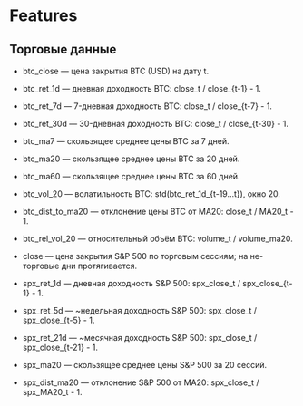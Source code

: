 # Features

## Торговые данные

- btc_close — цена закрытия BTC (USD) на дату t.

- btc_ret_1d — дневная доходность BTC: close_t / close_{t-1} - 1.

- btc_ret_7d — 7-дневная доходность BTC: close_t / close_{t-7} - 1.

- btc_ret_30d — 30-дневная доходность BTC: close_t / close_{t-30} - 1.

- btc_ma7 — скользящее среднее цены BTC за 7 дней.

- btc_ma20 — скользящее среднее цены BTC за 20 дней.

- btc_ma60 — скользящее среднее цены BTC за 60 дней.

- btc_vol_20 — волатильность BTC: std(btc_ret_1d_{t-19…t}), окно 20.

- btc_dist_to_ma20 — отклонение цены BTC от MA20: close_t / MA20_t - 1.

- btc_rel_vol_20 — относительный объём BTC: volume_t / volume_ma20.

- close — цена закрытия S&P 500 по торговым сессиям; на не-торговые дни протягивается.

- spx_ret_1d — дневная доходность S&P 500: spx_close_t / spx_close_{t-1} - 1.

- spx_ret_5d — ~недельная доходность S&P 500: spx_close_t / spx_close_{t-5} - 1.

- spx_ret_21d — ~месячная доходность S&P 500: spx_close_t / spx_close_{t-21} - 1.

- spx_ma20 — скользящее среднее цены S&P 500 за 20 сессий.

- spx_dist_ma20 — отклонение S&P 500 от MA20: spx_close_t / spx_MA20_t - 1.
